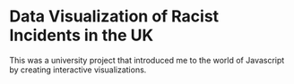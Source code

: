 # Data Visualization of Racist Incidents in the UK

This was a university project that introduced me to the world of Javascript by creating interactive visualizations.
